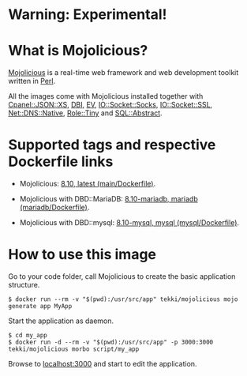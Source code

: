 <!-- this file is generated via docker-builder/update.pl, do not edit it directly -->
# Warning: Experimental!

# What is Mojolicious?

[Mojolicious](https://mojolicious.org) is a real-time web framework and web development toolkit written in [Perl](https://www.perl.org).

All the images come with Mojolicious installed together with
[Cpanel::JSON::XS](https://metacpan.org/pod/Cpanel::JSON::XS),
[DBI](https://metacpan.org/pod/DBI),
[EV](https://metacpan.org/pod/EV),
[IO::Socket::Socks](https://metacpan.org/pod/IO::Socket::Socks),
[IO::Socket::SSL](https://metacpan.org/pod/IO::Socket::SSL),
[Net::DNS::Native](https://metacpan.org/pod/Net::DNS::Native),
[Role::Tiny](https://metacpan.org/pod/Role::Tiny) and
[SQL::Abstract](https://metacpan.org/pod/SQL::Abstract).

# Supported tags and respective Dockerfile links

* Mojolicious: [8.10, latest (main/Dockerfile)](https://github.com/Tekki/docker-mojolicious/blob/master/main/Dockerfile).

* Mojolicious with DBD::MariaDB: [8.10-mariadb, mariadb (mariadb/Dockerfile)](https://github.com/Tekki/docker-mojolicious/blob/master/mariadb/Dockerfile).

* Mojolicious with DBD::mysql: [8.10-mysql, mysql (mysql/Dockerfile)](https://github.com/Tekki/docker-mojolicious/blob/master/mysql/Dockerfile).

# How to use this image

Go to your code folder, call Mojolicious to create the basic application structure.

    $ docker run --rm -v "$(pwd):/usr/src/app" tekki/mojolicious mojo generate app MyApp

Start the application as daemon.

    $ cd my_app
    $ docker run -d --rm -v "$(pwd):/usr/src/app" -p 3000:3000 tekki/mojolicious morbo script/my_app

Browse to [localhost:3000](http://localhost:3000) and start to edit the application.
